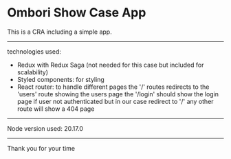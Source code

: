 # Ombori Show Case App

This is a CRA including a simple app.

___

technologies used:

* Redux with Redux Saga (not needed for this case but included for scalability)
* Styled components: for styling
* React router: to handle different pages
  the '/' routes redirects to the 'users' route showing the users page
  the '/login' should show the login page if user not authenticated but in our case redirect to '/'
  any other route will show a 404 page
___

Node version used: 20.17.0

___

Thank you for your time
